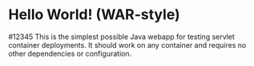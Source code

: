 Hello World! (WAR-style)
===============
#12345
This is the simplest possible Java webapp for testing servlet container deployments.  It should work on any container and requires no other dependencies or configuration.
